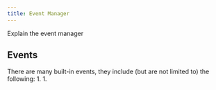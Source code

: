 ```yaml
---
title: Event Manager
---
```

Explain the event manager

## Events
There are many built-in events, they include (but are not limited to) the following:
1. 
1. 
